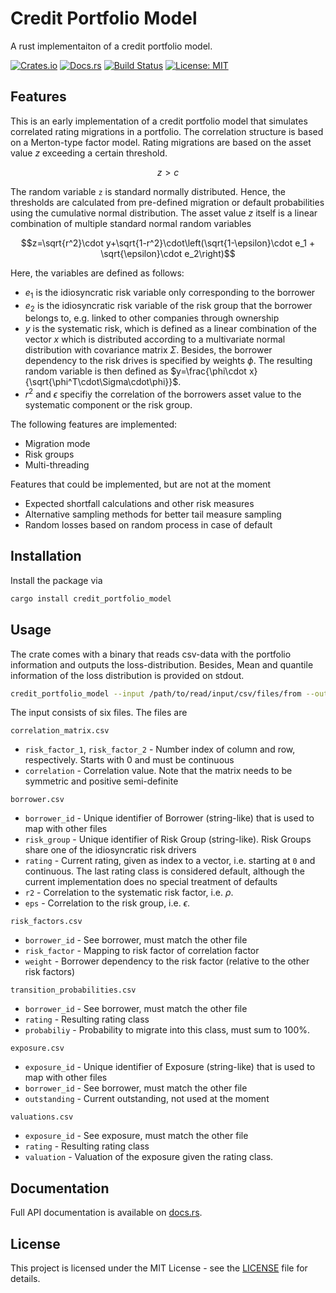 # Credit Portfolio Model
A rust implementaiton of a credit portfolio model. 

[![Crates.io](https://img.shields.io/crates/v/credit_portfolio_model)](https://crates.io/crates/credit_portfolio_model)
[![Docs.rs](https://docs.rs/credit_portfolio_model/badge.svg)](https://docs.rs/credit_portfolio_model)
[![Build Status](https://img.shields.io/github/actions/workflow/status/zoonders/credit_portfolio_model/rust.yml)](https://github.com/zoonders/credit_portfolio_model/actions)
[![License: MIT](https://img.shields.io/badge/License-MIT-blue.svg)](LICENSE)

## Features
This is an early implementation of a credit portfolio model that simulates correlated rating migrations in a portfolio. The
correlation structure is based on a Merton-type factor model. Rating migrations are based on the asset value $z$ exceeding
a certain threshold.
```math
z>c
```
The random variable `z` is standard normally distributed. Hence, the thresholds are calculated from pre-defined migration or default probabilities
using the cumulative normal distribution. The asset value $z$ itself is a linear combination of multiple standard normal random variables
```math
z=\sqrt{r^2}\cdot y+\sqrt{1-r^2}\cdot\left(\sqrt{1-\epsilon}\cdot e_1 + \sqrt{\epsilon}\cdot e_2\right)
```
Here, the variables are defined as follows:
* $`e_1`$ is the idiosyncratic risk variable only corresponding to the borrower
* $`e_2`$ is the idiosyncratic risk variable of the risk group that the borrower belongs to, e.g. linked to other companies through ownership
* $`y`$ is the systematic risk, which is defined as a linear combination of the vector $`x`$ which is distributed according to a multivariate
normal distribution with covariance matrix $`\Sigma`$. Besides, the borrower dependency to the risk drives is specified by weights $`\phi`$.
The resulting random variable is then defined as $`y=\frac{\phi\cdot x}{\sqrt{\phi^T\cdot\Sigma\cdot\phi}}`$.
* $`r^2`$ and $\epsilon$ specifiy the correlation of the borrowers asset value to the systematic component or the risk group.

The following features are implemented:
* Migration mode
* Risk groups
* Multi-threading

Features that could be implemented, but are not at the moment
* Expected shortfall calculations and other risk measures
* Alternative sampling methods for better tail measure sampling
* Random losses based on random process in case of default

## Installation
Install the package via

```sh
cargo install credit_portfolio_model
```

## Usage
The crate comes with a binary that reads csv-data with the portfolio information and outputs the loss-distribution.
Besides, Mean and quantile information of the loss distribution is provided on stdout.

```sh
credit_portfolio_model --input /path/to/read/input/csv/files/from --output /path/to/store/output/csv --num-trials NUMBERTRIALS --chunk-size TRIALSPERTHREAD
```

The input consists of six files. The files are

`correlation_matrix.csv`
* `risk_factor_1`, `risk_factor_2` - Number index of column and row, respectively. Starts with 0 and must be continuous
* `correlation` - Correlation value. Note that the matrix needs to be symmetric and positive semi-definite

`borrower.csv`
* `borrower_id` - Unique identifier of Borrower (string-like) that is used to map with other files
* `risk_group` - Unique identifier of Risk Group (string-like). Risk Groups share one of the idiosyncratic risk drivers
* `rating` - Current rating, given as index to a vector, i.e. starting at `0` and continuous.
    The last rating class is considered default, although the current implementation does no special treatment of defaults
* `r2` - Correlation to the systematic risk factor, i.e. $\rho$.
* `eps` - Correlation to the risk group, i.e. $\epsilon$.

`risk_factors.csv`
* `borrower_id` - See borrower, must match the other file
* `risk_factor` - Mapping to risk factor of correlation factor
* `weight` - Borrower dependency to the risk factor (relative to the other risk factors)

`transition_probabilities.csv`
* `borrower_id` - See borrower, must match the other file
* `rating` - Resulting rating class
* `probabiliy` - Probability to migrate into this class, must sum to 100%.

`exposure.csv`
* `exposure_id` - Unique identifier of Exposure (string-like) that is used to map with other files
* `borrower_id` - See borrower, must match the other file
* `outstanding` - Current outstanding, not used at the moment

`valuations.csv`
* `exposure_id` - See exposure, must match the other file
* `rating` - Resulting rating class
* `valuation` - Valuation of the exposure given the rating class.

## Documentation

Full API documentation is available on [docs.rs](https://docs.rs/credit_portfolio_model).

## License

This project is licensed under the MIT License - see the [LICENSE](LICENSE) file for details.

